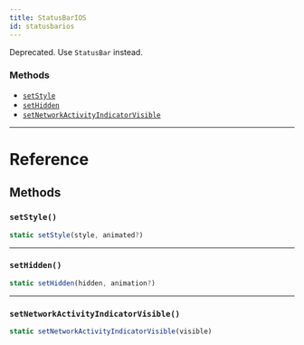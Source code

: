 ```yaml
---
title: StatusBarIOS
id: statusbarios
---
```


Deprecated. Use `StatusBar` instead.

### Methods

- [`setStyle`](statusbarios.md#setstyle)
- [`setHidden`](statusbarios.md#sethidden)
- [`setNetworkActivityIndicatorVisible`](statusbarios.md#setnetworkactivityindicatorvisible)

---

# Reference

## Methods

### `setStyle()`

```jsx
static setStyle(style, animated?)
```

---

### `setHidden()`

```jsx
static setHidden(hidden, animation?)
```

---

### `setNetworkActivityIndicatorVisible()`

```jsx
static setNetworkActivityIndicatorVisible(visible)
```
